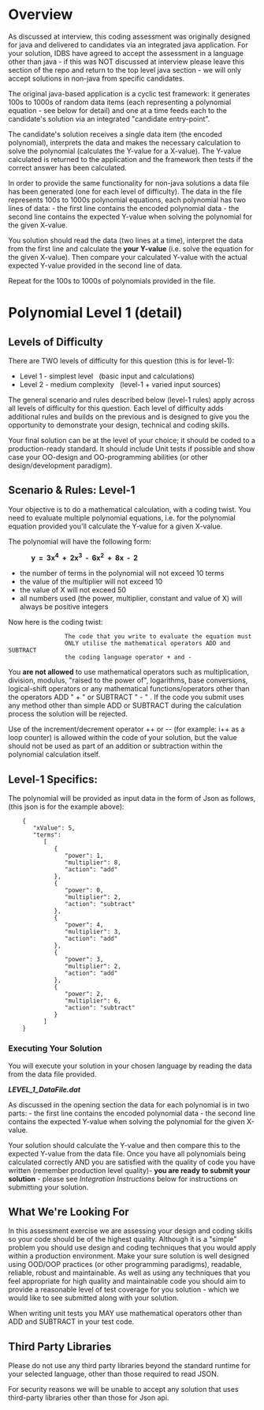# Overview
As discussed at interview, this coding assessment was originally designed for java and delivered to candidates via an integrated java application.
For your solution, IDBS have agreed to accept the assessment in a language other than java - if this was NOT discussed at interview please leave 
this section of the repo and return to the top level java section - we will only accept solutions in non-java from specific candidates.

The original java-based application is a cyclic test framework: it generates 100s to 1000s of random data items (each representing a polynomial equation - see below for detail) 
and one at a time feeds each to the candidate's solution via an integrated "candidate entry-point".

The candidate's solution receives a single data item (the encoded polynomial), interprets the data and makes the necessary calculation to solve the polynomial (calculates the Y-value for a X-value). 
The Y-value calculated is returned to the application and the framework then tests if the correct answer has been calculated.

In order to provide the same functionality for non-java solutions a data file has been generated (one for each level of difficulty). 
The data in the file represents 100s to 1000s polynomial equations, each polynomial has two lines of data:
	 - the first line contains the encoded polynomial data
	 - the second line contains the expected Y-value when solving the polynomial for the given X-value.
	 
You solution should read the data (two lines at a time), interpret the data from the first line and calculate the **your Y-value** (i.e. solve the equation for the given X-value). 
Then compare your calculated Y-value with the actual expected Y-value provided in the second line of data.

Repeat for the 100s to 1000s of polynomials provided in the file.


# Polynomial Level 1 (detail)

## Levels of Difficulty
There are TWO levels of difficulty for this question (this is for level-1):
 - Level 1 - simplest level&nbsp;&nbsp;&nbsp;(basic input and calculations)
 - Level 2 - medium complexity&nbsp;&nbsp;&nbsp;(level-1 + varied input sources)

The general scenario and rules described below (level-1 rules)
apply across all levels of difficulty for this question. Each level
of difficulty adds additional rules and builds on the previous and
is designed to give you the opportunity to demonstrate your design,
technical and coding skills. 

Your final solution
can be at the level of your choice; it should be coded to a production-ready standard. 
It should include Unit tests if possible and show case
your OO-design and OO-programming abilities (or other design/development paradigm).

## Scenario &amp; Rules: Level-1
Your objective is to do a mathematical calculation, with a
coding twist. You need to evaluate multiple polynomial
equations,&nbsp;i.e.&nbsp;for the polynomial equation provided
you'll calculate the Y-value for a given X-value.

The polynomial will have the following form: 

<b>&nbsp;&nbsp;&nbsp;&nbsp;&nbsp;&nbsp;&nbsp;&nbsp;&nbsp;&nbsp;&nbsp;&nbsp;&nbsp;&nbsp;y&nbsp;&nbsp;=&nbsp;&nbsp;3x<sup>4</sup>&nbsp;&nbsp;+&nbsp;&nbsp;2x<sup>3</sup>&nbsp;&nbsp;-&nbsp;&nbsp;6x<sup>2</sup>&nbsp;&nbsp;+&nbsp;&nbsp;8x&nbsp;&nbsp;-&nbsp;&nbsp;2</b>

 - the number of terms in the polynomial will not exceed 10 terms
 - the value of the multiplier will not exceed 10
 - the value of X will not exceed 50
 - all numbers used (the power, multiplier, constant and value of X) will always be positive integers


Now here is the coding twist:

					The code that you write to evaluate the equation must
					ONLY utilise the mathematical operators ADD and SUBTRACT 
					the coding language operator + and -

You **are not allowed** to use mathematical operators such as
multiplication, division, modulus, "raised to the power of",
logarithms, base conversions, logical-shift operators or any
mathematical functions/operators other than the operators
ADD "&nbsp;+&nbsp;" or SUBTRACT "&nbsp;-&nbsp;"&nbsp;. If the code you
submit uses any method other than simple ADD or SUBTRACT during
the calculation process the solution will be rejected.

Use of the increment/decrement operator
++&nbsp;or&nbsp;-- (for example: i++ as a loop counter) is
allowed within the code of your solution, but the value should
not be used as part of an addition or subtraction within the
polynomial calculation itself.

## Level-1 Specifics:
The polynomial will be provided as input data
in the form of Json as follows, (this json is for the example
above):

		{
		   "xValue": 5,
		   "terms":
			  [
				 {
					"power": 1,
					"multiplier": 8,
					"action": "add"
				 },
				 {
					"power": 0,
					"multiplier": 2,
					"action": "subtract"
				 },
				 {
					"power": 4,
					"multiplier": 3,
					"action": "add"
				 },
				 {
					"power": 3,
					"multiplier": 2,
					"action": "add"
				 },
				 {
					"power": 2,
					"multiplier": 6,
					"action": "subtract"
				 }
			  ]
		} 


### Executing Your Solution
You will execute your solution in your chosen language by reading the data from the data file provided.

***LEVEL_1_DataFile.dat***

As discussed in the opening section the data for each polynomial is in two parts:
	 - the first line contains the encoded polynomial data
	 - the second line contains the expected Y-value when solving the polynomial for the given X-value.

Your solution should calculate the Y-value and then compare this to the expected Y-value from the data file.
Once you have all polynomials being calculated correctly AND you are satisfied with the quality of code you have
written (remember production level quality)- **you are ready to submit your solution** - 
please see *Integration Instructions* below for instructions on submitting your solution.

## What We're Looking For
In this assessment exercise we are assessing your design
and coding skills so your code should be of the highest quality.
Although it is a "simple" problem you should use design and coding
techniques that you would apply within a production environment.
Make your sure solution is well designed using OOD/OOP practices (or other 
programming paradigms), readable, reliable, robust
and maintainable. As well as using any techniques that you feel
appropriate for high quality and maintainable code you should aim
to provide a reasonable level of test coverage for you solution -
which we would like to see submitted along with your solution.


When writing unit tests you MAY use mathematical operators
other than ADD and SUBTRACT in your test code.

## Third Party Libraries
Please do not use any third party libraries beyond the standard runtime for your selected language, 
other than those required to read JSON.

For security reasons we will be unable to accept any solution that uses third-party libraries other 
than those for Json api.
